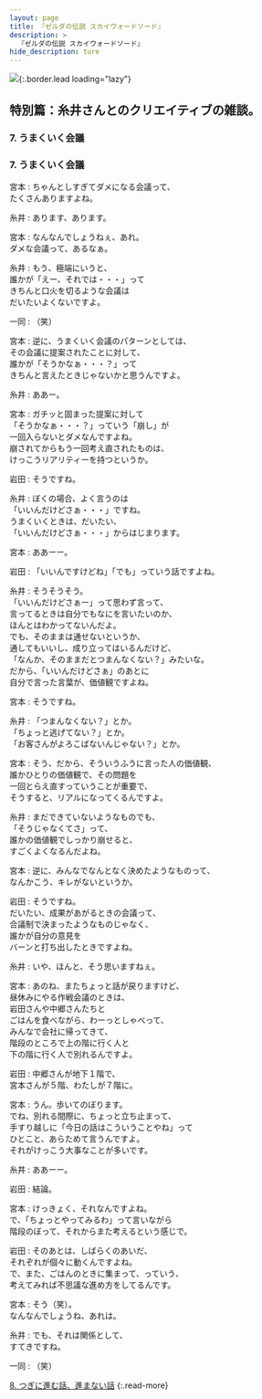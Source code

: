 ```yaml
---
layout: page
title: 『ゼルダの伝説 スカイウォードソード』
description: >
  『ゼルダの伝説 スカイウォードソード』
hide_description: ture
---
```


![](/others/interviews/jp/wii/souj/sp/img/mainvisual7.jpg){:.border.lead loading="lazy"}

## 特別篇：糸井さんとのクリエイティブの雑談。

### 7. うまくいく会議

<DIV CLASS="pagebox-r">

### 7. うまくいく会議

宮本
: ちゃんとしすぎてダメになる会議って、<br>たくさんありますよね。

糸井
: あります、あります。

宮本
: なんなんでしょうねぇ、あれ。<br>ダメな会議って、あるなぁ。

糸井
: もう、極端にいうと、<br>誰かが「えー、それでは・・・」って<br>きちんと口火を切るような会議は<br>だいたいよくないですよ。

一同
: （笑）

宮本
: 逆に、うまくいく会議のパターンとしては、<br>その会議に提案されたことに対して、<br>誰かが「そうかなぁ・・・？」って<br>きちんと言えたときじゃないかと思うんですよ。

糸井
: ああー。

宮本
: ガチッと固まった提案に対して<br>「そうかなぁ・・・？」っていう「崩し」が<br>一回入らないとダメなんですよね。<br>崩されてからもう一回考え直されたものは、<br>けっこうリアリティーを持つというか。

岩田
: そうですね。

糸井
: ぼくの場合、よく言うのは<br>「いいんだけどさぁ・・・」ですね。<br>うまくいくときは、だいたい、<br>「いいんだけどさぁ・・・」からはじまります。

宮本
: ああーー。

岩田
: 「いいんですけどね」「でも」っていう話ですよね。

糸井
: そうそうそう。<br>「いいんだけどさぁー」って思わず言って、<br>言ってるときは自分でもなにを言いたいのか、<br>ほんとはわかってないんだよ。<br>でも、そのままは通せないというか、<br>通してもいいし、成り立ってはいるんだけど、<br>「なんか、そのままだとつまんなくない？」みたいな。<br>だから、「いいんだけどさぁ」のあとに<br>自分で言った言葉が、価値観ですよね。

宮本
: そうですね。

糸井
: 「つまんなくない？」とか。<br>「ちょっと逃げてない？」とか。<br>「お客さんがよろこばないんじゃない？」とか。

宮本
: そう、だから、そういうふうに言った人の価値観、<br>誰かひとりの価値観で、その問題を<br>一回とらえ直すっていうことが重要で、<br>そうすると、リアルになってくるんですよ。

糸井
: まだできていないようなものでも、<br>「そうじゃなくてさ」って、<br>誰かの価値観でしっかり崩せると、<br>すごくよくなるんだよね。

宮本
: 逆に、みんなでなんとなく決めたようなものって、<br>なんかこう、キレがないというか。

岩田
: そうですね。<br>だいたい、成果があがるときの会議って、<br>合議制で決まったようなものじゃなく、<br>誰かが自分の意見を<br>バーンと打ち出したときですよね。

糸井
: いや、ほんと、そう思いますねぇ。

宮本
: あのね、またちょっと話が戻りますけど、<br>昼休みにやる作戦会議のときは、<br>岩田さんや中郷さんたちと<br>ごはんを食べながら、わーっとしゃべって、<br>みんなで会社に帰ってきて、<br>階段のところで上の階に行く人と<br>下の階に行く人で別れるんですよ。

岩田
: 中郷さんが地下１階で、<br>宮本さんが５階、わたしが７階に。

宮本
: うん。歩いてのぼります。<br>でね、別れる間際に、ちょっと立ち止まって、<br>手すり越しに「今日の話はこういうことやね」って<br>ひとこと、あらためて言うんですよ。<br>それがけっこう大事なことが多いです。

糸井
: ああーー。

岩田
: 結論。

宮本
: けっきょく、それなんですよね。<br>で、「ちょっとやってみるわ」って言いながら<br>階段のぼって、それからまた考えるという感じで。

岩田
: そのあとは、しばらくのあいだ、<br>それぞれが個々に動くんですよね。<br>で、また、ごはんのときに集まって、っていう、<br>考えてみれば不思議な進め方をしてるんです。

宮本
: そう（笑）。<br>なんなんでしょうね、あれは。

糸井
: でも、それは関係として、<br>すてきですね。

一同
: （笑）

[8. つぎに進む話、進まない話](8.md)
{:.read-more}

